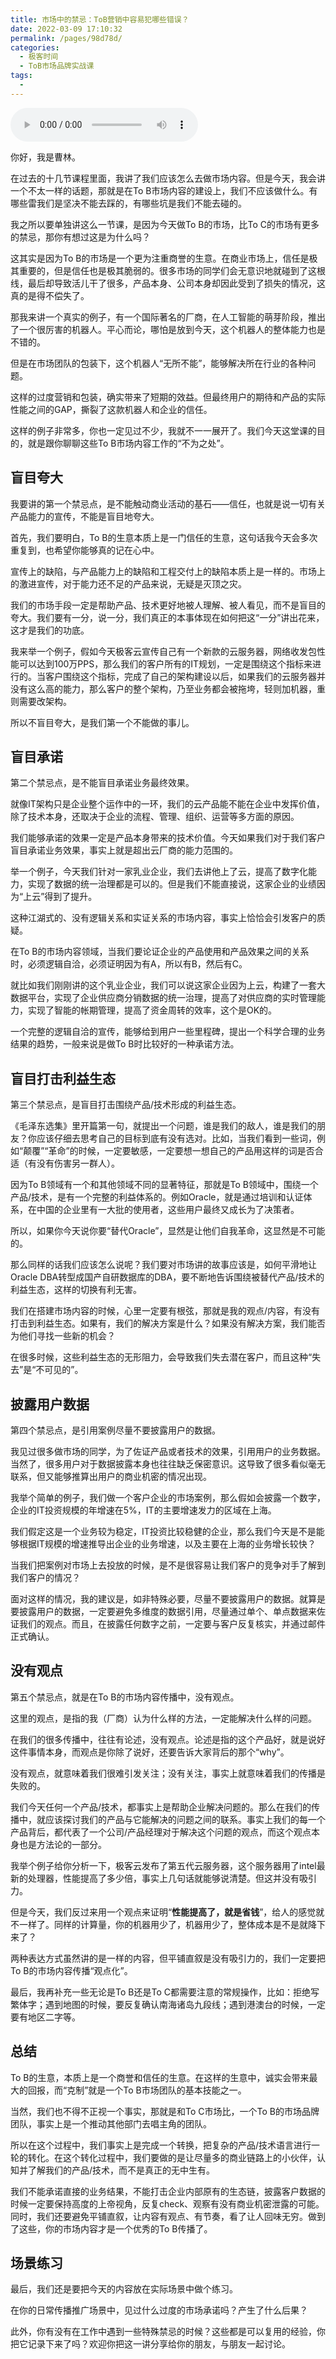 ```yaml
---
title: 市场中的禁忌：ToB营销中容易犯哪些错误？
date: 2022-03-09 17:10:32
permalink: /pages/98d78d/
categories:
  - 极客时间
  - ToB市场品牌实战课
tags:
  - 
---
```

<audio title="17.市场中的禁忌：ToB营销中容易犯哪些错误？" src="https://static001.geekbang.org/resource/audio/6a/5d/6aa63b65f2f53d7bc035df97830a2e5d.mp3" controls="controls"></audio> 
<p>你好，我是曹林。</p><p>在过去的十几节课程里面，我讲了我们应该怎么去做市场内容。但是今天，我会讲一个不太一样的话题，那就是在To B市场内容的建设上，我们不应该做什么。有哪些雷我们是坚决不能去踩的，有哪些坑是我们不能去碰的。</p><p>我之所以要单独讲这么一节课，是因为今天做To B的市场，比To C的市场有更多的禁忌，那你有想过这是为什么吗？</p><p>这其实是因为To B的市场是一个更为注重商誉的生意。在商业市场上，信任是极其重要的，但是信任也是极其脆弱的。很多市场的同学们会无意识地就碰到了这根线，最后却导致活儿干了很多，产品本身、公司本身却因此受到了损失的情况，这真的是得不偿失了。</p><p>那我来讲一个真实的例子，有一个国际著名的厂商，在人工智能的萌芽阶段，推出了一个很厉害的机器人。平心而论，哪怕是放到今天，这个机器人的整体能力也是不错的。</p><p>但是在市场团队的包装下，这个机器人“无所不能”，能够解决所在行业的各种问题。</p><p>这样的过度营销和包装，确实带来了短期的效益。但最终用户的期待和产品的实际性能之间的GAP，撕裂了这款机器人和企业的信任。</p><p>这样的例子非常多，你也一定见过不少，我就不一一展开了。我们今天这堂课的目的，就是跟你聊聊这些To B市场内容工作的“不为之处”。</p><!-- [[[read_end]]] --><h2>盲目夸大</h2><p>我要讲的第一个禁忌点，是不能触动商业活动的基石——信任，也就是说一切有关产品能力的宣传，不能是盲目地夸大。</p><p>首先，我们要明白，To B的生意本质上是一门信任的生意，这句话我今天会多次重复到，也希望你能够真的记在心中。</p><p>宣传上的缺陷，与产品能力上的缺陷和工程交付上的缺陷本质上是一样的。市场上的激进宣传，对于能力还不足的产品来说，无疑是灭顶之灾。</p><p>我们的市场手段一定是帮助产品、技术更好地被人理解、被人看见，而不是盲目的夸大。我们要有一分，说一分，我们真正的本事体现在如何把这“一分”讲出花来，这才是我们的功底。</p><p>我来举一个例子，假如今天极客云宣传自己有一个新款的云服务器，网络收发包性能可以达到100万PPS，那么我们的客户所有的IT规划，一定是围绕这个指标来进行的。当客户围绕这个指标，完成了自己的架构建设以后，如果我们的云服务器并没有这么高的能力，那么客户的整个架构，乃至业务都会被拖垮，轻则加机器，重则需要改架构。</p><p>所以不盲目夸大，是我们第一个不能做的事儿。</p><h2>盲目承诺</h2><p>第二个禁忌点，是不能盲目承诺业务最终效果。</p><p>就像IT架构只是企业整个运作中的一环，我们的云产品能不能在企业中发挥价值，除了技术本身，还取决于企业的流程、管理、组织、运营等多方面的原因。</p><p>我们能够承诺的效果一定是产品本身带来的技术价值。今天如果我们对于我们客户盲目承诺业务效果，事实上就是超出云厂商的能力范围的。</p><p>举一个例子，今天我们针对一家乳业企业，我们去讲他上了云，提高了数字化能力，实现了数据的统一治理都是可以的。但是我们不能直接说，这家企业的业绩因为“上云”得到了提升。</p><p>这种江湖式的、没有逻辑关系和实证关系的市场内容，事实上恰恰会引发客户的质疑。</p><p>在To B的市场内容领域，当我们要论证企业的产品使用和产品效果之间的关系时，必须逻辑自洽，必须证明因为有A，所以有B，然后有C。</p><p>就比如我们刚刚讲的这个乳业企业，我们可以说这家企业因为上云，构建了一套大数据平台，实现了企业供应商分销数据的统一治理，提高了对供应商的实时管理能力，实现了智能的帐期管理，提高了资金周转的效率，这个是OK的。</p><p>一个完整的逻辑自洽的宣传，能够给到用户一些里程碑，提出一个科学合理的业务结果的趋势，一般来说是做To B时比较好的一种承诺方法。</p><h2>盲目打击利益生态</h2><p>第三个禁忌点，是盲目打击围绕产品/技术形成的利益生态。</p><p>《毛泽东选集》里开篇第一句，就提出一个问题，谁是我们的敌人，谁是我们的朋友？你应该仔细去思考自己的目标到底有没有选对。比如，当我们看到一些词，例如“颠覆”“革命”的时候，一定要敏感，一定要想一想自己的产品用这样的词是否合适（有没有伤害另一群人）。</p><p>因为To B领域有一个和其他领域不同的显著特征，那就是To B领域中，围绕一个产品/技术，是有一个完整的利益体系的。例如Oracle，就是通过培训和认证体系，在中国的企业里有一大批的使用者，这些用户最终又成长为了决策者。</p><p>所以，如果你今天说你要“替代Oracle”，显然是让他们自我革命，这显然是不可能的。</p><p>那么同样的话我们应该怎么说呢？我们要对市场讲的故事应该是，如何平滑地让Oracle DBA转型成国产自研数据库的DBA，要不断地告诉围绕被替代产品/技术的利益生态，这样的切换有利无害。</p><p>我们在搭建市场内容的时候，心里一定要有根弦，那就是<span class="orange">我的观点/内容，有没有打击到利益生态</span>。如果有，我们的解决方案是什么？如果没有解决方案，我们能否为他们寻找一些新的机会？</p><p>在很多时候，这些利益生态的无形阻力，会导致我们失去潜在客户，而且这种“失去”是“不可见的”。</p><h2>披露用户数据</h2><p>第四个禁忌点，是引用案例尽量不要披露用户的数据。</p><p>我见过很多做市场的同学，为了佐证产品或者技术的效果，引用用户的业务数据。当然了，很多用户对于数据披露本身也往往缺乏保密意识。这导致了很多看似毫无联系，但又能够推算出用户的商业机密的情况出现。</p><p>我举个简单的例子，我们做一个客户企业的市场案例，那么假如会披露一个数字，企业的IT投资规模的年增速在5%，IT的主要增速发力的区域在上海。</p><p>我们假定这是一个业务较为稳定，IT投资比较稳健的企业，那么我们今天是不是能够根据IT规模的增速推导出企业的业务增速，以及主要在上海的业务增长较快？</p><p>当我们把案例对市场上去投放的时候，是不是很容易让我们客户的竞争对手了解到我们客户的情况？</p><p>面对这样的情况，我的建议是，如非特殊必要，尽量不要披露用户的数据。就算是要披露用户的数据，一定要避免多维度的数据引用，尽量通过单个、单点数据来佐证我们的观点。而且，在披露任何数字之前，一定要与客户反复核实，并通过邮件正式确认。</p><h2>没有观点</h2><p>第五个禁忌点，就是在To B的市场内容传播中，没有观点。</p><p>这里的观点，是指的我（厂商）认为什么样的方法，一定能解决什么样的问题。</p><p>在我们的很多传播中，往往有论述，没有观点。论述是指的这个产品好，就是说好这件事情本身，而观点是你除了说好，还要告诉大家背后的那个“why”。</p><p>没有观点，就意味着我们很难引发关注；没有关注，事实上就意味着我们的传播是失败的。</p><p>我们今天任何一个产品/技术，都事实上是帮助企业解决问题的。那么在我们的传播中，就应该探讨我们的产品与它能解决的问题之间的联系。事实上我们的每一个产品背后，都代表了一个公司/产品经理对于解决这个问题的观点，而这个观点本身也是方法论的一部分。</p><p>我举个例子给你分析一下，极客云发布了第五代云服务器，这个服务器用了intel最新的处理器，性能提高了多少倍，事实上几句话就能够说清楚。但这并没有吸引力。</p><p>但是今天，我们反过来用一个观点来证明“<strong>性能提高了，就是省钱</strong>”，给人的感觉就不一样了。同样的计算量，你的机器用少了，机器用少了，整体成本是不是就降下来了？</p><p>两种表达方式虽然讲的是一样的内容，但平铺直叙是没有吸引力的，我们一定要把To B的市场内容传播“观点化”。</p><p>最后，我再补充一些无论是To B还是To C都需要注意的常规操作，比如：拒绝写繁体字；遇到地图的时候，要反复确认南海诸岛九段线；遇到港澳台的时候，一定要有地区二字等。</p><h2>总结</h2><p>To B的生意，本质上是一个商誉和信任的生意。在这样的生意中，诚实会带来最大的回报，而“克制”就是一个To B市场团队的基本技能之一。</p><p>当然，我们也不得不正视一个事实，那就是和To C市场比，一个To B的市场品牌团队，事实上是一个推动其他部门去唱主角的团队。</p><p>所以在这个过程中，我们事实上是完成一个转换，把复杂的产品/技术语言进行一轮的转化。在这个转化过程中，我们要做的是让尽量多的商业链路上的小伙伴，认知并了解我们的产品/技术，而不是真正的无中生有。</p><p>我们不能承诺直接的业务结果，不能打击企业内部原有的生态链，披露客户数据的时候一定要保持高度的上帝视角，反复check、观察有没有商业机密泄露的可能。同时，我们还要避免平铺直叙，让内容有观点、有节奏，看了让人回味无穷。做到了这些，你的市场内容才是一个优秀的To B传播了。</p><h2>场景练习</h2><p>最后，我们还是要把今天的内容放在实际场景中做个练习。</p><p>在你的日常传播推广场景中，见过什么过度的市场承诺吗？产生了什么后果？</p><p>此外，你有没有在工作中遇到一些特殊禁忌的时候？这些都是可以复用的经验，你把它记录下来了吗？欢迎你把这一讲分享给你的朋友，与朋友一起讨论。</p>